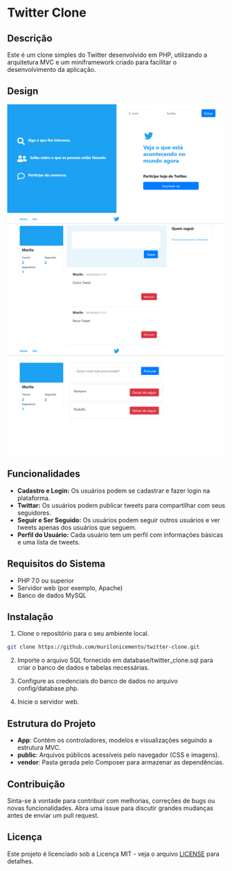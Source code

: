 # Twitter Clone

## Descrição

Este é um clone simples do Twitter desenvolvido em PHP, utilizando a arquitetura MVC e um miniframework criado para facilitar o desenvolvimento da aplicação.

## Design

<img src="./.github/login.png" />
<img src="./.github/timeline.png" />
<img src="./.github/followers.png" />

## Funcionalidades

- **Cadastro e Login:** Os usuários podem se cadastrar e fazer login na plataforma.
- **Twittar:** Os usuários podem publicar tweets para compartilhar com seus seguidores.
- **Seguir e Ser Seguido:** Os usuários podem seguir outros usuários e ver tweets apenas dos usuários que seguem.
- **Perfil do Usuário:** Cada usuário tem um perfil com informações básicas e uma lista de tweets.

## Requisitos do Sistema

- PHP 7.0 ou superior
- Servidor web (por exemplo, Apache)
- Banco de dados MySQL

## Instalação

1. Clone o repositório para o seu ambiente local.

```bash
git clone https://github.com/murilonicemento/twitter-clone.git
```

2. Importe o arquivo SQL fornecido em database/twitter_clone.sql para criar o banco de dados e tabelas necessárias.

3. Configure as credenciais do banco de dados no arquivo config/database.php.

4. Inicie o servidor web.

## Estrutura do Projeto

- **App**: Contém os controladores, modelos e visualizações seguindo a estrutura MVC.
- **public**: Arquivos públicos acessíveis pelo navegador (CSS e imagens).
- **vendor**: Pasta gerada pelo Composer para armazenar as dependências.

## Contribuição
Sinta-se à vontade para contribuir com melhorias, correções de bugs ou novas funcionalidades. Abra uma issue para discutir grandes mudanças antes de enviar um pull request.

## Licença
Este projeto é licenciado sob a Licença MIT - veja o arquivo [LICENSE](./LICENSE) para detalhes.
